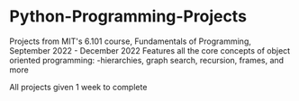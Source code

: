 # Python-Programming-Projects
Projects from MIT's 6.101 course, Fundamentals of Programming, September 2022 - December 2022
Features all the core concepts of object oriented programming:
-hierarchies, graph search, recursion, frames, and more

All projects given 1 week to complete
